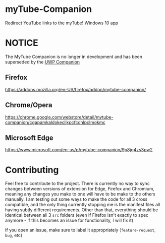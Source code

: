 # myTube-Companion
Redirect YouTube links to the myTube! Windows 10 app

# NOTICE
The MyTube Companion is no longer in development and has been superseded by the [UWP Companion](https://github.com/UWPCommunity/UWP-Companion)

## Firefox 

https://addons.mozilla.org/en-US/firefox/addon/mytube-companion/

## Chrome/Opera 

https://chrome.google.com/webstore/detail/mytube-companion/cgapamkaldokecljkpcfcchlpclmokmc
 
 
 ## Microsoft Edge

https://www.microsoft.com/en-us/p/mytube-companion/9p8jg4zs3pw2

# Contributing
 Feel free to contribute to the project. There is currently no way to sync changes between versions of extension for Edge, Firefox and Chromium, meaning any changes you make to one will have to be make to the others manually. I am testing out some ways to make the code for all 3 cross compatible, and the only thing currently stopping me is the manifest files all having subtly different requirements. Other than that, everything should be identical between all 3 `src` folders (even if Firefox isn't exactly to spec anymore - if this becomes an issue for functionality, I will fix it)
 
 If you open an issue, make sure to label it appropriately (`feature-request`, `bug`, etc)
